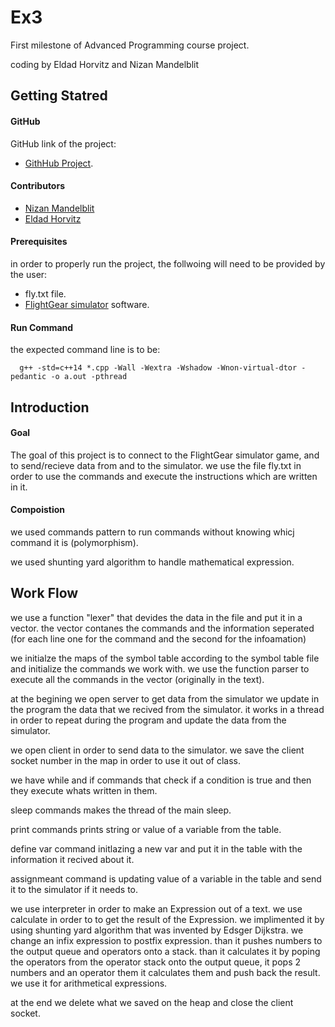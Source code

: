 # Ex3
First milestone of Advanced Programming course project.

coding by Eldad Horvitz and Nizan Mandelblit
## Getting Statred

#### GitHub
GitHub link of the project:

* [GithHub Project](https://github.com/NizanMandelblit/ex3).
#### Contributors
* [Nizan Mandelblit](https://github.com/NizanMandelblit)
* [Eldad Horvitz](https://github.com/EldadHorvitz)

#### Prerequisites
in order to properly run the project, the follwoing will need to be provided by the user:
* fly.txt file.
* [FlightGear simulator](https://www.flightgear.org/) software.
#### Run Command
the expected command line is to be:
```
  g++ -std=c++14 *.cpp -Wall -Wextra -Wshadow -Wnon-virtual-dtor -pedantic -o a.out -pthread
```

## Introduction
#### Goal

The goal of this project is to connect to the FlightGear simulator game, and to send/recieve data from and to the simulator.
we use the file fly.txt in order to use the commands and execute the instructions which are written in it.

#### Compoistion
we used commands pattern to run commands without knowing whicj command it is (polymorphism).

we used shunting yard algorithm to handle mathematical expression.

## Work Flow
we use a function "lexer" that devides the data in the file and put it in a vector.
the vector contanes the commands and the information seperated (for each line one for the command and the second for the infoamation)

we initialze the maps of the symbol table according to the symbol table file and initialize the commands we work with.
we use the function parser to execute all the commands in the vector (originally in the text).

at the begining we open server to get data from the simulator we update in the program the data that we recived from the simulator.
it works in a thread in order to repeat during the program and update the data from the simulator.

we open client in order to send data to the simulator.
we save the client socket number in the map in order to use it out of class.

we have while and if commands that check if a condition is true and then they execute whats written in them.

sleep commands makes the thread of the main sleep.

print commands prints string or value of a variable from the table.

define var command initlazing a new var and put it in the table with the information it recived about it.

assignmeant command is updating value of a variable in the table and send it to the simulator if it needs to.


we use interpreter in order to make an Expression out of a text.
we use calculate in order to to get the result of the Expression.
we implimented it by using shunting yard algorithm that was invented by Edsger Dijkstra.
we change an infix expression to postfix expression.
than it pushes numbers to the output queue and operators onto a stack.
than it calculates it by poping the operators from the operator stack onto the output queue,
it pops 2 numbers and an operator them it calculates them and push back the result.
we use it for arithmetical expressions.

at the end we delete what we saved on the heap and close the client socket.
